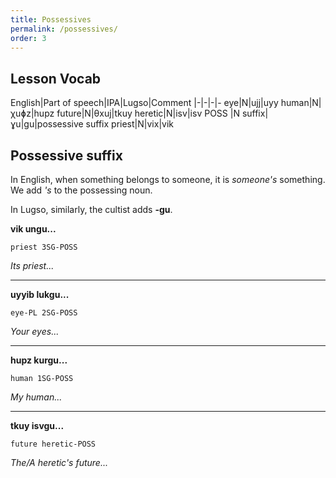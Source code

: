 ```yaml
---
title: Possessives
permalink: /possessives/
order: 3
---
```


## Lesson Vocab

English|Part of speech|IPA|Lugso|Comment
|-|-|-|-
eye|N|ujj|uyy
human|N|χuɸz|hupz
future|N|θxuj|tkuy
heretic|N|isv|isv
POSS |N suffix|ɣu|gu|possessive suffix
priest|N|vix|vik

## Possessive suffix

In English, when something belongs to someone, it is _someone's_ something. We add _'s_ to the possessing noun.

In Lugso, similarly, the cultist adds **-gu**.

**vik ungu...**

`priest 3SG-POSS`

_Its priest..._

---

**uyyib lukgu...**

`eye-PL 2SG-POSS`

_Your eyes..._

---

**hupz kurgu...**

`human 1SG-POSS`

_My human..._

---

**tkuy isvgu...**

`future heretic-POSS`

_The/A heretic's future..._
